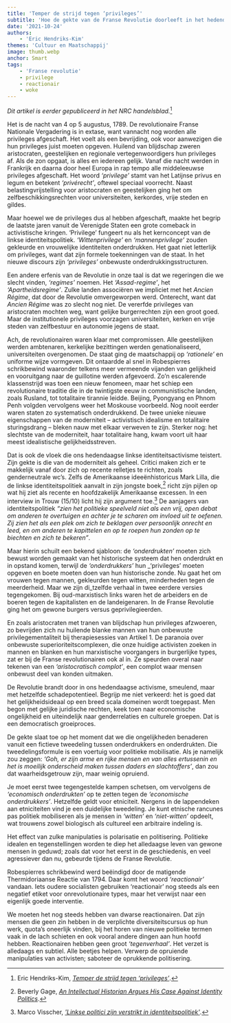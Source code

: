 ```yaml
---
title: 'Temper de strijd tegen ‘privileges’'
subtitle: 'Hoe de gekte van de Franse Revolutie doorleeft in het hedendaagse activisme'
date: '2021-10-24'
authors:
    - 'Eric Hendriks-Kim'
themes: 'Cultuur en Maatschappij'
image: thumb.webp
anchor: Smart
tags:
    - 'Franse revolutie'
    - privilege
    - reactionair
    - woke
---
```


_Dit artikel is eerder gepubliceerd in het NRC handelsblad._[^1]

Het is de nacht van 4 op 5 augustus, 1789. De revolutionaire Franse Nationale Vergadering is in extase, want vannacht nog worden alle privileges afgeschaft. Het voelt als een bevrijding, ook voor aanwezigen die hun privileges juist moeten opgeven. Huilend van blijdschap zweren aristocraten, geestelijken en regionale vertegenwoordigers hun privileges af. Als de zon opgaat, is alles en iedereen gelijk. Vanaf die nacht werden in Frankrijk en daarna door heel Europa in rap tempo alle middeleeuwse privileges afgeschaft. Het woord _‘privilege’_ stamt van het Latijnse privus en legum en betekent _‘privérecht’_, oftewel speciaal voorrecht. Naast belastingvrijstelling voor aristocraten en geestelijken ging het om zelfbeschikkingsrechten voor universiteiten, kerkordes, vrije steden en gildes.

Maar hoewel we de privileges dus al hebben afgeschaft, maakte het begrip de laatste jaren vanuit de Verenigde Staten een grote comeback in activistische kringen. ‘Privilege’ fungeert nu als het kernconcept van de linkse identiteitspolitiek. _‘Wittenprivilege’_ en _‘mannenprivilege’_ zouden gekleurde en vrouwelijke identiteiten onderdrukken. Het gaat niet letterlijk om privileges, want dat zijn formele toekenningen van de staat. In het nieuwe discours zijn _‘privileges’_ onbewuste onderdrukkingsstructuren.

Een andere erfenis van de Revolutie in onze taal is dat we regeringen die we slecht vinden, _‘regimes’_ noemen. Het _‘Assad-regime’_, het _‘Apartheidsregime’_. Zulke landen associëren we impliciet met het _Ancien Régime_, dat door de Revolutie omvergeworpen werd. Onterecht, want dat _Ancien Régime_ was zo slecht nog niet. De vererfde privileges van aristocraten mochten weg, want gelijke burgerrechten zijn een groot goed. Maar de institutionele privileges voorzagen universiteiten, kerken en vrije steden van zelfbestuur en autonomie jegens de staat.

Ach, de revolutionairen waren klaar met compromissen. Alle geestelijken werden ambtenaren, kerkelijke bezittingen werden genationaliseerd, universiteiten overgenomen. De staat ging de maatschappij op _‘rationele’_ en uniforme wijze vormgeven. Dit ontaardde al snel in Robespierres schrikbewind waaronder telkens meer vermeende vijanden van gelijkheid en vooruitgang naar de guillotine werden afgevoerd. Zo’n escalerende klassenstrijd was toen een nieuw fenomeen, maar het schiep een revolutionaire traditie die in de twintigste eeuw in communistische landen, zoals Rusland, tot totalitaire tirannie leidde. Beijing, Pyongyang en Phnom Penh volgden vervolgens weer het Moskouse voorbeeld. Nog nooit eerder waren staten zo systematisch onderdrukkend. De twee unieke nieuwe eigenschappen van de moderniteit – activistisch idealisme en totalitaire sturingsdrang – bleken nauw met elkaar verweven te zijn. Sterker nog: het slechtste van de moderniteit, haar totalitaire hang, kwam voort uit haar meest idealistische gelijkheidsstreven.

Dat is ook de vloek die ons hedendaagse linkse identiteitsactivisme teistert. Zijn gekte is die van de moderniteit als geheel. Critici maken zich er te makkelijk vanaf door zich op recente relletjes te richten, zoals genderneutrale wc’s. Zelfs de Amerikaanse ideeënhistoricus Mark Lilla, die de linkse identiteitspolitiek aanvalt in zijn jongste boek,[^2] richt zijn pijlen op wat hij ziet als recente en hoofdzakelijk Amerikaanse excessen. In een interview in Trouw (15/10) licht hij zijn argument toe.[^3] De aanjagers van identiteitspolitiek _“zien het politieke speelveld niet als een vrij, open debat om anderen te overtuigen en achter je te scharen om invloed uit te oefenen. Zij zien het als een plek om zich te beklagen over persoonlijk onrecht en leed, en om anderen te kapittelen en op te roepen hun zonden op te biechten en zich te bekeren”_.

Maar hierin schuilt een bekend sjabloon: de _‘onderdrukten’_ moeten zich bewust worden gemaakt van het historische systeem dat hen onderdrukt en in opstand komen, terwijl de _‘onderdrukkers’_ hun _‘privileges’ moeten opgeven en boete moeten doen van hun historische zonde. Nu gaat het om vrouwen tegen mannen, gekleurden tegen witten, minderheden tegen de meerderheid. Maar we zijn di_tzelfde verhaal in twee eerdere versies tegengekomen. Bij oud-marxistisch links waren het de arbeiders en de boeren tegen de kapitalisten en de landeigenaren. In de Franse Revolutie ging het om gewone burgers versus geprivilegieerden.

En zoals aristocraten met tranen van blijdschap hun privileges afzwoeren, zo bevrijden zich nu huilende blanke mannen van hun onbewuste privilegementaliteit bij therapiesessies van Artikel 1. De paranoia over onbewuste superioriteitscomplexen, die onze huidige activisten zoeken in mannen en blanken en hun marxistische voorgangers in burgerlijke types, zat er bij de Franse revolutionairen ook al in. Ze speurden overal naar tekenen van een _‘aristocratisch complot’_, een complot waar mensen onbewust deel van konden uitmaken.

De Revolutie brandt door in ons hedendaagse activisme, smeulend, maar met hetzelfde schadepotentieel. Begrijp me niet verkeerd: het is goed dat het gelijkheidsideaal op een breed scala domeinen wordt toegepast. Men begon met gelijke juridische rechten, keek toen naar economische ongelijkheid en uiteindelijk naar genderrelaties en culturele groepen. Dat is een democratisch groeiproces.

De gekte slaat toe op het moment dat we die ongelijkheden benaderen vanuit een fictieve tweedeling tussen onderdrukkers en onderdrukten. Die tweedelingsformule is een voertuig voor politieke mobilisatie. Als je namelijk zou zeggen: _‘Goh, er zijn arme en rijke mensen en van alles ertussenin en het is moeilijk onderscheid maken tussen daders en slachtoffers’_, dan zou dat waarheidsgetrouw zijn, maar weinig opruiend.

Je moet eerst twee tegengestelde kampen schetsen, om vervolgens de _‘economisch onderdrukten’_ op te zetten tegen de _‘economische onderdrukkers’_. Hetzelfde geldt voor etniciteit. Nergens in de lappendeken aan etniciteiten vind je een duidelijke tweedeling. Je kunt etnische rancunes pas politiek mobiliseren als je mensen in _‘witten’_ en _‘niet-witten’_ opdeelt, wat trouwens zowel biologisch als cultureel een arbitraire indeling is.

Het effect van zulke manipulaties is polarisatie en politisering. Politieke idealen en tegenstellingen worden te diep het alledaagse leven van gewone mensen in geduwd; zoals dat voor het eerst in de geschiedenis, en veel agressiever dan nu, gebeurde tijdens de Franse Revolutie.

Robespierres schrikbewind werd beëindigd door de matigende Thermidoriaanse Reactie van 1794. Daar komt het woord _‘reactionair’_ vandaan. Iets oudere socialisten gebruiken ‘reactionair’ nog steeds als een negatief etiket voor onrevolutionaire types, maar het verwijst naar een eigenlijk goede interventie.

We moeten het nog steeds hebben van dwarse reactionairen. Dat zijn mensen die geen zin hebben in de verplichte diversiteitscursus op hun werk, quota’s oneerlijk vinden, bij het horen van nieuwe politieke termen vaak in de lach schieten en ook vooral andere dingen aan hun hoofd hebben. Reactionairen hebben geen groot _‘tegenverhaal’_. Het verzet is alledaags en subtiel. Alle beetjes helpen. Verwerp de opruiende manipulaties van activisten; saboteer de oprukkende politisering.


[^1]: Eric Hendriks-Kim, _[Temper de strijd tegen ‘privileges’](https://www.nrc.nl/nieuws/2017/10/26/temper-de-strijd-tegen-privileges-13691826-a1578885)_.
[^2]: Beverly Gage, _[An Intellectual Historian Argues His Case Against Identity Politics](https://www.nytimes.com/2017/08/15/books/review/mark-lilla-the-once-and-future-liberal.html)_.
[^3]: Marco Visscher, _['Linkse politici zijn verstrikt in identiteitspolitiek'](https://www.trouw.nl/nieuws/linkse-politici-zijn-verstrikt-in-identiteitspolitiek~b42d209c/)_.
